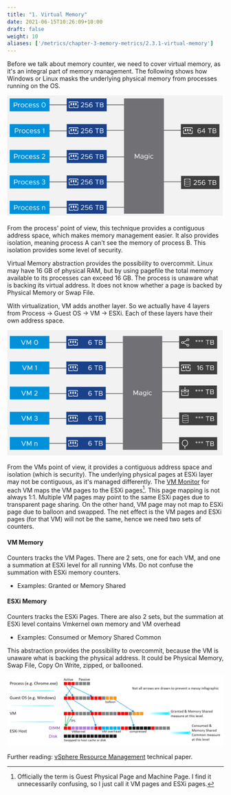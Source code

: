 ```yaml
---
title: "1. Virtual Memory"
date: 2021-06-15T10:26:09+10:00
draft: false
weight: 10
aliases: ['/metrics/chapter-3-memory-metrics/2.3.1-virtual-memory']
---
```


Before we talk about memory counter, we need to cover virtual memory, as it's an integral part of memory management. The following shows how Windows or Linux masks the underlying physical memory from processes running on the OS.

![Memory allocation](2.3.1-fig-1.png)

From the process' point of view, this technique provides a contiguous address space, which makes memory management easier. It also provides isolation, meaning process A can't see the memory of process B. This isolation provides some level of security.

Virtual Memory abstraction provides the possibility to overcommit. Linux may have 16 GB of physical RAM, but by using pagefile the total memory available to its processes can exceed 16 GB. The process is unaware what is backing its virtual address. It does not know whether a page is backed by Physical Memory or Swap File.

With virtualization, VM adds another layer. So we actually have 4 layers from Process -> Guest OS -> VM -> ESXi. Each of these layers have their own address space.

![Memory allocation in hypervisor](2.3.1-fig-2.png)

From the VMs point of view, it provides a contiguous address space and isolation (which is security). The underlying physical pages at ESXi layer may not be contiguous, as it's managed differently. The [VM Monitor](/metrics/chapter-1-overview/2.1.2-guest-os-vs-vm/) for each VM maps the VM pages to the ESXi pages[^1]. This page mapping is not always 1:1. Multiple VM pages may point to the same ESXi pages due to transparent page sharing. On the other hand, VM page may not map to ESXi page due to balloon and swapped. The net effect is the VM pages and ESXi pages (for that VM) will not be the same, hence we need two sets of counters.

#### VM Memory

Counters tracks the VM Pages. There are 2 sets, one for each VM, and one a summation at ESXi level for all running VMs. Do not confuse the summation with ESXi memory counters.

- Examples: Granted or Memory Shared

#### ESXi Memory

Counters tracks the ESXi Pages. There are also 2 sets, but the summation at ESXi level contains Vmkernel own memory and VM overhead

- Examples: Consumed or Memory Shared Common

This abstraction provides the possibility to overcommit, because the VM is unaware what is backing the physical address. It could be Physical Memory, Swap File, Copy On Write, zipped, or ballooned.

![Memory address abstraction](2.3.1-fig-3.png)

Further reading: [vSphere Resource Management](https://www.vmware.com/techpapers/2006/resource-management-with-vmware-drs-401.html) technical paper.

[^1]: Officially the term is Guest Physical Page and Machine Page. I find it unnecessarily confusing, so I just call it VM pages and ESXi pages.

